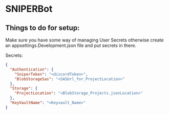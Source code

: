 # SNIPERBot

## Things to do for setup: 
Make sure you have some way of managing User Secrets otherwise create an appsettings.Development.json file and put secrets in there. 

Secrets: 
``` json
{
  "Authentication": {
    "SniperToken": "<discordToken>",
    "BlobStorageSas": "<SASUrl_for_ProjectLocation>"
  },
  "Storage": {
    "ProjectLocation": "<BlobStorage_Projects.jsonLocation>"
  },
  "KeyVaultName": "<Keyvault_Name>"
}
```
